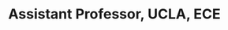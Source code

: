 ---
name: Ankur Mehta, PhD
title:  Assistant Professor, UCLA, ECE
image: /img/advisors/mehta_ankur.jpg
link: https://uclalemur.com
---